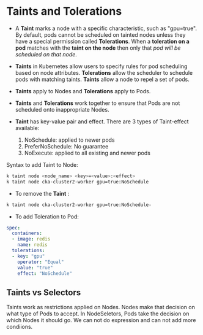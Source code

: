 # Taints and Tolerations 

- A **Taint** marks a node with a specific characteristic, such as "gpu=true". By default, pods cannot be scheduled on tainted nodes unless they have a special permission called **Tolerations**. When a **toleration on a pod** matches with the **taint on the node** then only that *pod will be scheduled on that node*.

- **Taints** in Kubernetes allow users to specify rules for pod scheduling based on node attributes. **Tolerations** allow the scheduler to schedule pods with matching taints. **Taints** allow a node to repel a set of pods.

- **Taints** apply to Nodes and **Tolerations** apply to Pods.

- **Taints** and **Tolerations** work together to ensure that Pods are not scheduled onto inappropriate Nodes.

- **Taint** has key-value pair and effect. There are 3 types of Taint-effect available:
  1. NoSchedule: applied to newer pods
  2. PreferNoSchedule: No guarantee
  3. NoExecute: applied to all existing and newer pods

Syntax to add Taint to Node:

```bash
k taint node <node_name> <key>=<value>:<effect>
k taint node cka-cluster2-worker gpu=true:NoSchedule
```

- To remove the **Taint** :
```bash
k taint node cka-cluster2-worker gpu=true:NoSchedule-
```

- To add Toleration to Pod:
```yaml
spec:
  containers:
  - image: redis
    name: redis
  tolerations:
  - key: "gpu"
    operator: "Equal"
    value: "true"
    effect: "NoSchedule" 
```

## Taints vs Selectors

Taints work as restrictions applied on Nodes. Nodes make that decision on what type of Pods to accept.
In NodeSeletors, Pods take the decision on which Nodes it should go. We can not do expression and can not add more condiions.

